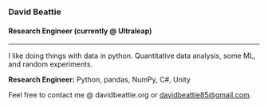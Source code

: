 ### David Beattie
#### Research Engineer (currently @ Ultraleap)
----

I like doing things with data in python. Quantitative data analysis, some ML, and random experiments.

**Research Engineer:** Python, pandas, NumPy, C#, Unity

Feel free to contact me @ davidbeattie.org or davidbeattie85@gmail.com.
